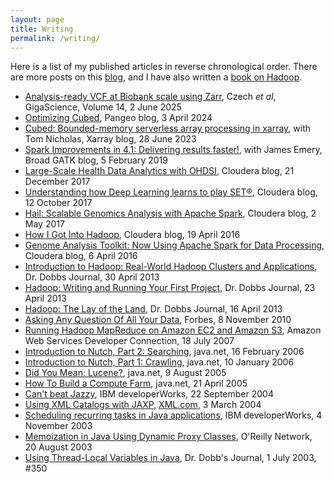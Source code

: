 ```yaml
---
layout: page
title: Writing
permalink: /writing/
---
```


Here is a list of my published articles in reverse chronological order. There are more posts on this [blog](/), and I have also written a [book on Hadoop](http://www.hadoopbook.com/).

* [Analysis-ready VCF at Biobank scale using Zarr](https://doi.org/10.1093/gigascience/giaf049), Czech _et al_, GigaScience, Volume 14, 2 June 2025
* [Optimizing Cubed](https://medium.com/pangeo/optimizing-cubed-7a0b8f65f5b7), Pangeo blog, 3 April 2024
* [Cubed: Bounded-memory serverless array processing in xarray](https://xarray.dev/blog/cubed-xarray), with Tom Nicholas, Xarray blog, 28 June 2023
* [Spark Improvements in 4.1: Delivering results faster!](https://github.com/broadinstitute/gatk-docs/blob/master/blog-2012-to-2019/2019-02-05-Spark_Improvements_in_4.1:_Delivering_results_faster!.md?id=23420), with James Emery, Broad GATK blog, 5 February 2019
* [Large-Scale Health Data Analytics with OHDSI](https://web.archive.org/web/20180502031233/http://blog.cloudera.com/blog/2017/12/large-scale-health-data-analytics-with-ohdsi/), Cloudera blog, 21 December 2017
* [Understanding how Deep Learning learns to play SET®](https://web.archive.org/web/20180720064440/http://blog.cloudera.com/blog/2017/10/understanding-how-deep-learning-learns-to-play-set/), Cloudera blog, 12 October 2017
* [Hail: Scalable Genomics Analysis with Apache Spark](https://web.archive.org/web/20170505123239/http://blog.cloudera.com/blog/2017/05/hail-scalable-genomics-analysis-with-spark/), Cloudera blog, 2 May 2017
* [How I Got Into Hadoop](https://web.archive.org/web/20190507035707/http://vision.cloudera.com/how-i-got-into-hadoop/), Cloudera blog, 19 April 2016
* [Genome Analysis Toolkit: Now Using Apache Spark for Data Processing](https://web.archive.org/web/20180813162245/http://blog.cloudera.com/blog/2016/04/genome-analysis-toolkit-now-using-apache-spark-for-data-processing/), Cloudera blog, 6 April 2016
* [Introduction to Hadoop: Real-World Hadoop Clusters and Applications](https://web.archive.org/web/20130502133512/https://www.drdobbs.com/database/introduction-to-hadoop-real-world-hadoop/240153375), Dr. Dobbs Journal, 30 April 2013
* [Hadoop: Writing and Running Your First Project](https://web.archive.org/web/20130428231108/https://www.drdobbs.com/database/hadoop-writing-and-running-your-first-pr/240153197), Dr. Dobbs Journal, 23 April 2013
* [Hadoop: The Lay of the Land](https://web.archive.org/web/20130419124550/https://www.drdobbs.com/database/hadoop-the-lay-of-the-land/240150854), Dr. Dobbs Journal, 16 April 2013
* [Asking Any Question Of All Your Data](https://tom-e-white.com/articles/hadoop-forbes/ForbesHadoopArticleV2.pdf), Forbes, 8 November 2010 <!-- Original published at http://www.forbes.com/2010/11/05/facebook-yahoo-ebay-technology-hadoop.html -->
* [Running Hadoop MapReduce on Amazon EC2 and Amazon S3](https://tom-e-white.com/articles/hadoop-aws-article/article.html), Amazon Web Services Developer Connection, 18 July 2007 <!-- Original published at http://aws.amazon.com/articles/873?_encoding=UTF8&amp;jiveRedirect=1 -->
* [Introduction to Nutch, Part 2: Searching](https://web.archive.org/web/20060302114443/http://today.java.net/pub/a/today/2006/02/16/introduction-to-nutch-2.html), java.net, 16 February 2006
* [Introduction to Nutch, Part 1: Crawling](https://web.archive.org/web/20060302114437/http://today.java.net/pub/a/today/2006/01/10/introduction-to-nutch-1.html), java.net, 10 January 2006
* [Did You Mean: Lucene?](https://web.archive.org/web/20050811022737/http://today.java.net/pub/a/today/2005/08/09/didyoumean.html), java.net, 9 August 2005
* [How To Build a Compute Farm](https://web.archive.org/web/20050424022316/http://today.java.net/pub/a/today/2005/04/21/farm.html), java.net, 21 April 2005
* [Can't beat Jazzy](https://web.archive.org/web/20041107091317/http://www-106.ibm.com/developerworks/java/library/j-jazzy/), IBM developerWorks, 22 September 2004
* [Using XML Catalogs with JAXP](https://web.archive.org/web/20040402055422/http://www.xml.com/pub/a/2004/03/03/catalogs.html), [XML.com](http://www.xml.com/), 3 March 2004
* [Scheduling recurring tasks in Java applications](https://web.archive.org/web/20050309013906/http://www-106.ibm.com/developerworks/java/library/j-schedule.html), IBM developerWorks, 4 November 2003
* [Memoization in Java Using Dynamic Proxy Classes](https://web.archive.org/web/20100102035535/http://www.onjava.com/pub/a/onjava/2003/08/20/memoization.html), O'Reilly Network, 20 August 2003
* [Using Thread-Local Variables in Java](https://web.archive.org/web/20101123131613/http://www.drdobbs.com/184405382), Dr. Dobb's Journal, 1 July 2003, #350

